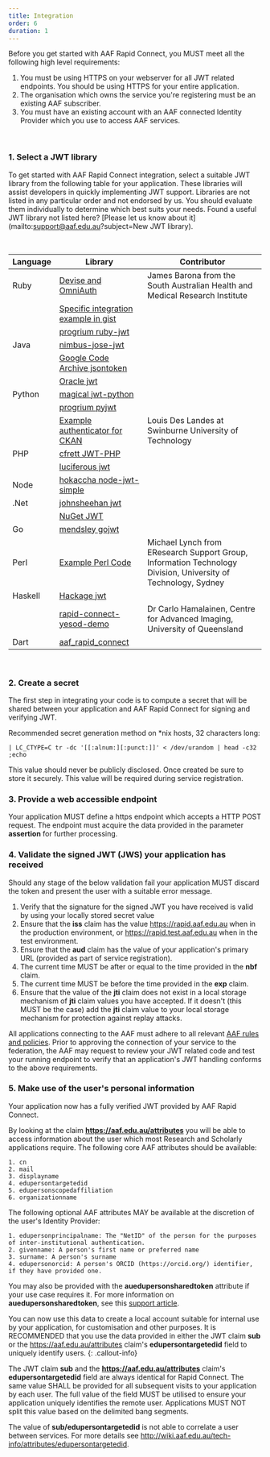```yaml
---
title: Integration
order: 6
duration: 1
---
```


Before you get started with AAF Rapid Connect, you MUST meet all the following high level requirements:

1. You must be using HTTPS on your webserver for all JWT related endpoints. You should be using HTTPS for your entire 
   application.
2. The organisation which owns the service you're registering must be an existing AAF subscriber.
3. You must have an existing account with an AAF connected Identity Provider which you use to access AAF services.

<br>

### 1. Select a JWT library

To get started with AAF Rapid Connect integration, select a suitable JWT library from the following table for your
application. These libraries will assist developers in quickly implementing JWT support. Libraries are not listed in
any particular order and not endorsed by us. You should evaluate them individually to determine which best suits
your needs. Found a useful JWT library not listed here? [Please let us know about it](mailto:support@aaf.edu.au?subject=New JWT library).

<br>

<table class="table">
   <thead>
      <tr>
         <th>Language</th>
         <th>Library</th>
         <th>Contributor</th>
      </tr>
   </thead>
   <tbody>
      <tr class="table-active">
         <td>Ruby</td>
         <td><a href="https://github.com/jbarona/omniauth-jwt/tree/flexible-options">Devise and OmniAuth</a></td>
         <td>James Barona from the South Australian Health and Medical Research Institute</td>
      </tr>
      <tr class="table-active">
         <td></td>
         <td><a href="https://gist.github.com/jbarona/7574703">Specific integration example in gist</a></td>
         <td></td>
      </tr>
      <tr class="table-active">
         <td></td>
         <td><a href="https://github.com/progrium/ruby-jwt">progrium ruby-jwt</a></td>
         <td></td>
      </tr>
      <tr>
         <td>Java</td>
         <td><a href="https://bitbucket.org/nimbusds/nimbus-jose-jwt/wiki/Home">nimbus-jose-jwt</a></td>
         <td></td>
      </tr>
      <tr>
         <td></td>
         <td><a href="https://code.google.com/p/jsontoken">Google Code Archive jsontoken</a></td>
         <td></td>
      </tr>
      <tr>
         <td></td>
         <td><a href="http://docs.oracle.com/cd/E23943_01/security.1111/e10037/jwt.htm#CIHFBCBG">Oracle jwt</a></td>
         <td></td>
      </tr>
      <tr class="table-active">
         <td>Python</td>
         <td><a href="https://github.com/magical/jwt-python">magical jwt-python</a></td>
         <td></td>
      </tr>
      <tr class="table-active">
         <td></td>
         <td><a href="https://github.com/progrium/pyjwt">progrium pyjwt</a></td>
         <td></td>
      </tr>
      <tr class="table-active">
         <td></td>
         <td><a href="https://pypi.python.org/pypi/ckanext-aaf?">Example authenticator for CKAN</a></td>
         <td>Louis Des Landes at Swinburne University of Technology</td>
      </tr>
      <tr>
         <td>PHP</td>
         <td><a href="https://github.com/cfrett/JWT-PHP">cfrett JWT-PHP</a></td>
         <td></td>
      </tr>
      <tr>
         <td></td>
         <td><a href="https://github.com/luciferous/jwt">luciferous jwt</a></td>
         <td></td>
      </tr>
      <tr class="table-active">
         <td>Node</td>
         <td><a href="https://github.com/hokaccha/node-jwt-simple">hokaccha node-jwt-simple</a></td>
         <td></td>
      </tr>
      <tr>
         <td>.Net</td>
         <td><a href="https://github.com/johnsheehan/jwt">johnsheehan jwt</a></td>
         <td></td>
      </tr>
      <tr>
         <td></td>
         <td><a href="https://nuget.org/packages/JWT">NuGet JWT</a></td>
         <td></td>
      </tr>
      <tr class="table-active">
         <td>Go</td>
         <td><a href="https://github.com/mendsley/gojwt">mendsley gojwt</a></td>
         <td></td>
      </tr>
      <tr>
         <td>Perl</td>
         <td><a href="https://github.com/spikelynch/Osiris/blob/master/Osiris/lib/Osiris/AAF.pm">Example Perl Code</a></td>
         <td>Michael Lynch from EResearch Support Group, Information Technology Division, University of Technology, Sydney</td>
      </tr>
      <tr class="table-active">
         <td>Haskell</td>
         <td><a href="https://hackage.haskell.org/package/jwt">Hackage jwt</a></td>
         <td></td>
      </tr>
      <tr class="table-active">
         <td></td>
         <td><a href="https://github.com/carlohamalainen/rapid-connect-yesod-demo">rapid-connect-yesod-demo</a></td>
         <td>Dr Carlo Hamalainen, Centre for Advanced Imaging, University of Queensland</td>
      </tr>
      <tr>
         <td>Dart</td>
         <td><a href="https://pub.dev/packages/aaf_rapid_connect">aaf_rapid_connect</a></td>
      </tr>
   </tbody>
</table>

<br>

### 2. Create a secret

The first step in integrating your code is to compute a secret that will be shared between your application and AAF Rapid Connect for signing and verifying JWT.

Recommended secret generation method on *nix hosts, 32 characters long:

`| LC_CTYPE=C tr -dc '[[:alnum:][:punct:]]' < /dev/urandom | head -c32 ;echo`

This value should never be publicly disclosed. Once created be sure to store it securely. This value will be required during service registration.

### 3. Provide a web accessible endpoint

Your application MUST define a https endpoint which accepts a HTTP POST request. The endpoint must acquire the data provided in the parameter **assertion** for further processing.

### 4. Validate the signed JWT (JWS) your application has received

Should any stage of the below validation fail your application MUST discard the token and present the user with a suitable error message.

1. Verify that the signature for the signed JWT you have received is valid by using your locally stored secret value
2. Ensure that the **iss** claim has the value https://rapid.aaf.edu.au when in the production environment, or
   https://rapid.test.aaf.edu.au when in the test environment.
3. Ensure that the **aud** claim has the value of your application's primary URL (provided as part of service
   registration).
4. The current time MUST be after or equal to the time provided in the **nbf** claim.
5. The current time MUST be before the time provided in the **exp** claim.
6. Ensure that the value of the **jti** claim does not exist in a local storage mechanism of **jti** claim values you
   have accepted. If it doesn't (this MUST be the case) add the **jti** claim value to your local storage mechanism for
   protection against replay attacks.

All applications connecting to the AAF must adhere to all relevant [AAF rules and policies](https://aaf.edu.au/support/resources/). Prior to approving the connection of your service to the federation, the AAF may request to review your JWT related code and test your running endpoint to verify that an application's JWT handling conforms to the above requirements.

### 5. Make use of the user's personal information

Your application now has a fully verified JWT provided by AAF Rapid Connect.

By looking at the claim **https://aaf.edu.au/attributes** you will be able to access information about the user 
which most Research and Scholarly applications require. The following core AAF attributes should be available:

    1. cn
    2. mail
    3. displayname
    4. edupersontargetedid
    5. edupersonscopedaffiliation
    6. organizationname

The following optional AAF attributes MAY be available at the discretion of the user's Identity Provider:

    1. edupersonprincipalname: The "NetID" of the person for the purposes of inter-institutional authentication.
    2. givenname: A person's first name or preferred name
    3. surname: A person's surname
    4. edupersonorcid: A person's ORCID (https://orcid.org/) identifier, if they have provided one.

You may also be provided with the **auedupersonsharedtoken** attribute if your use case requires it. For more information on **auedupersonsharedtoken**, see this [support article](https://support.aaf.edu.au/support/solutions/articles/19000035966-why-is-auedupersonsharedtoken-no-longer-available-).

You can now use this data to create a local account suitable for internal use by your application, for customisation
and other purposes. It is RECOMMENDED that you use the data provided in either the JWT claim **sub** or the
https://aaf.edu.au/attributes claim's **edupersontargetedid** field to uniquely identify users.
{: .callout-info}

The JWT claim **sub** and the **https://aaf.edu.au/attributes** claim's **edupersontargetedid** field are always identical for Rapid Connect. The same value SHALL be provided for all subsequent visits to your application by each user. The full value of the field MUST be utilised to ensure your application uniquely identifies the remote user. Applications MUST NOT split this value based on the delimited bang segments.

The value of **sub/edupersontargetedid** is not able to correlate a user between services. For more details see
http://wiki.aaf.edu.au/tech-info/attributes/edupersontargetedid.
